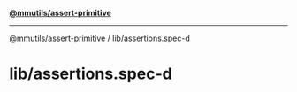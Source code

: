 [**@mmutils/assert-primitive**](../../README.md)

***

[@mmutils/assert-primitive](../../modules.md) / lib/assertions.spec-d

# lib/assertions.spec-d
